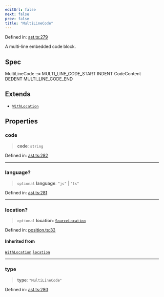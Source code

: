 ```yaml
---
editUrl: false
next: false
prev: false
title: "MultiLineCode"
---
```


Defined in: [ast.ts:279](https://github.com/rcs-agents/rcs-lang/blob/2c0291a4209143052b64b2c6ec7573ef29bacea2/packages/ast/src/ast.ts#L279)

A multi-line embedded code block.

## Spec

MultiLineCode ::= MULTI_LINE_CODE_START INDENT CodeContent DEDENT MULTI_LINE_CODE_END

## Extends

- [`WithLocation`](/api/ast/interfaces/withlocation/)

## Properties

### code

> **code**: `string`

Defined in: [ast.ts:282](https://github.com/rcs-agents/rcs-lang/blob/2c0291a4209143052b64b2c6ec7573ef29bacea2/packages/ast/src/ast.ts#L282)

***

### language?

> `optional` **language**: `"js"` \| `"ts"`

Defined in: [ast.ts:281](https://github.com/rcs-agents/rcs-lang/blob/2c0291a4209143052b64b2c6ec7573ef29bacea2/packages/ast/src/ast.ts#L281)

***

### location?

> `optional` **location**: [`SourceLocation`](/api/ast/interfaces/sourcelocation/)

Defined in: [position.ts:33](https://github.com/rcs-agents/rcs-lang/blob/2c0291a4209143052b64b2c6ec7573ef29bacea2/packages/ast/src/position.ts#L33)

#### Inherited from

[`WithLocation`](/api/ast/interfaces/withlocation/).[`location`](/api/ast/interfaces/withlocation/#location)

***

### type

> **type**: `"MultiLineCode"`

Defined in: [ast.ts:280](https://github.com/rcs-agents/rcs-lang/blob/2c0291a4209143052b64b2c6ec7573ef29bacea2/packages/ast/src/ast.ts#L280)
